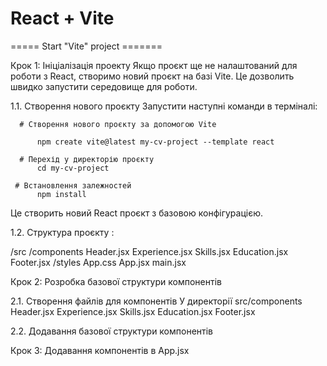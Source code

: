 # React + Vite

=====  Start "Vite" project  =======

Крок 1: Ініціалізація проекту
Якщо проєкт ще не налаштований для роботи з React,  створимо новий проєкт на базі Vite. Це дозволить швидко запустити середовище для роботи.

1.1. Створення нового проєкту
Запустити наступні команди в терміналі:

      # Створення нового проєкту за допомогою Vite

          npm create vite@latest my-cv-project --template react

      # Перехід у директорію проєкту
          cd my-cv-project

     # Встановлення залежностей
          npm install

Це створить новий React проєкт з базовою конфігурацією.

1.2. Структура проєкту :

/src
  /components
    Header.jsx
    Experience.jsx
    Skills.jsx
    Education.jsx
    Footer.jsx
  /styles
    App.css
  App.jsx
  main.jsx


Крок 2: Розробка базової структури компонентів

2.1. Створення файлів для компонентів
У директорії src/components 
Header.jsx
Experience.jsx
Skills.jsx
Education.jsx
Footer.jsx

2.2. Додавання базової структури компонентів

Крок 3: Додавання компонентів в App.jsx



